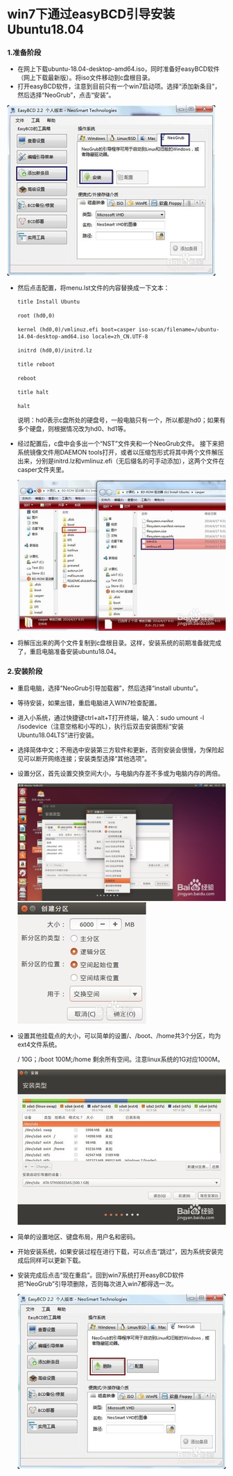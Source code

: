 # win7下通过easyBCD引导安装Ubuntu18.04

### **1.准备阶段**

- 在网上下载ubuntu-18.04-desktop-amd64.iso，同时准备好easyBCD软件（网上下载最新版）。将iso文件移动到c盘根目录。
- 打开easyBCD软件，注意到目前只有一个win7启动项。选择“添加新条目”，然后选择“NeoGrub”，点击“安装”。

![](../img/Ubuntu安装.jpg)

- 然后点击配置，将menu.lst文件的内容替换成一下文本：

  ```
  title Install Ubuntu
  
  root (hd0,0)
  
  kernel (hd0,0)/vmlinuz.efi boot=casper iso-scan/filename=/ubuntu-14.04-desktop-amd64.iso locale=zh_CN.UTF-8
  
  initrd (hd0,0)/initrd.lz
  
  title reboot
  
  reboot
  
  title halt
  
  halt
  ```

  说明：hd0表示c盘所处的硬盘号，一般电脑只有一个，所以都是hd0；如果有多个硬盘，则根据情况改为hd0、hd1等。

- 经过配置后，c盘中会多出一个“NST”文件夹和一个NeoGrub文件。
  接下来把系统镜像文件用DAEMON tools打开，或者以压缩包形式将其中两个文件解压出来，分别是initrd.lz和vmlinuz.efi（无后缀名的可手动添加），这两个文件在casper文件夹里。

  ![](../img/Ubuntu安装1.jpg)

- 将解压出来的两个文件复制到c盘根目录。这样，安装系统的前期准备就完成了，重启电脑准备安装ubuntu18.04。

### 2.安装阶段

- 重启电脑，选择“NeoGrub引导加载器”，然后选择“install ubuntu”。

- 等待安装，如果出错，重启电脑进入WIN7检查配置。

- 进入小系统，通过快捷键ctrl+alt+T打开终端，输入：sudo umount -l /isodevice（注意空格和小写的L），执行后双击安装图标“安装Ubuntu18.04LTS”进行安装。

- 选择简体中文；不用选中安装第三方软件和更新，否则安装会很慢，为保险起见可以断开网络连接；安装类型选择“其他选项”。

- 设置分区，首先设置交换空间大小，与电脑内存差不多或为电脑内存的两倍。

  ![](../img/Ubuntu安装3.jpg)![](../img/Ubuntu安装4.jpg)

- 设置其他挂载点的大小，可以简单的设置/、/boot、/home共3个分区，均为ext4文件系统。

  / 10G；/boot 100M;/home 剩余所有空间。注意linux系统的1G对应1000M。

  ![](../img/Ubuntu安装2.jpg)

- 简单的设置地区、键盘布局，用户名和密码。

- 开始安装系统，如果安装过程在进行下载，可以点击“跳过”，因为系统安装完成后同样可以更新下载。

- 安装完成后点击“现在重启”。回到win7系统打开easyBCD软件把“NeoGrub”引导项删除，否则每次进入win7都得选一次。

  ![](../img/Ubuntu安装5.jpg)
